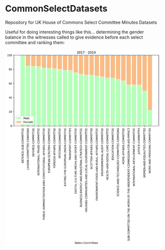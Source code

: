 # CommonSelectDatasets
Repository for UK House of Commons Select Committee Minutes Datasets

Useful for doing interesting things like this... determining the gender balance in the witnesses called to give evidence before each select committee and ranking them:

![](https://github.com/as595/CommonSelectDatasets/blob/master/media/committees.png)

